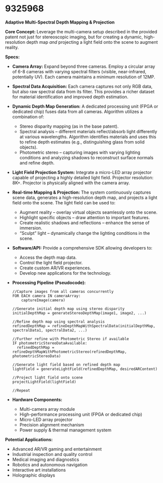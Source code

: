 # 9325968

**Adaptive Multi-Spectral Depth Mapping & Projection**

**Core Concept:** Leverage the multi-camera setup described in the provided patent not just for stereoscopic imaging, but for creating a dynamic, high-resolution depth map *and* projecting a light field onto the scene to augment reality.

**Specs:**

*   **Camera Array:**  Expand beyond three cameras. Employ a circular array of 6-8 cameras with varying spectral filters (visible, near-infrared, potentially UV).  Each camera maintains a minimum resolution of 12MP.
*   **Spectral Data Acquisition:**  Each camera captures not only RGB data, but also raw spectral data from its filter. This provides a richer dataset for material identification and improved depth estimation.
*   **Dynamic Depth Map Generation:**  A dedicated processing unit (FPGA or dedicated chip) fuses data from all cameras.  Algorithm utilizes a combination of:
    *   Stereo disparity mapping (as in the base patent).
    *   Spectral analysis – different materials reflect/absorb light differently at various wavelengths.  Algorithm identifies materials and uses this to refine depth estimates (e.g., distinguishing glass from solid objects).
    *   Photometric stereo – capturing images with varying lighting conditions and analyzing shadows to reconstruct surface normals and refine depth.
*   **Light Field Projection System:** Integrate a micro-LED array projector capable of projecting a highly detailed light field. Projector resolution: 8K+.  Projector is physically aligned with the camera array.
*   **Real-time Mapping & Projection:** The system continuously captures scene data, generates a high-resolution depth map, and projects a light field onto the scene. The light field can be used to:
    *   Augment reality – overlay virtual objects seamlessly onto the scene.
    *   Highlight specific objects – draw attention to important features.
    *   Create realistic shadows and reflections – enhance the sense of immersion.
    *   “Sculpt” light – dynamically change the lighting conditions in the scene.
*   **Software/API:**  Provide a comprehensive SDK allowing developers to:
    *   Access the depth map data.
    *   Control the light field projector.
    *   Create custom AR/VR experiences.
    *   Develop new applications for the technology.
*   **Processing Pipeline (Pseudocode):**

    ```
    //Capture images from all cameras concurrently
    FOR EACH camera IN cameraArray:
        captureImage(camera)

    //Generate initial depth map using stereo disparity
    initialDepthMap = generateStereoDepthMap(image1, image2, ...)

    //Refine depth map using spectral analysis
    refinedDepthMap = refineDepthMapWithSpectralData(initialDepthMap, spectralData1, spectralData2, ...)

    //Further refine with Photometric Stereo if available
    IF photometricStereoDataAvailable:
      refinedDepthMap = refineDepthMapWithPhotometricStereo(refinedDepthMap, photometricStereoData)

    //Generate light field based on refined depth map
    lightField = generateLightField(refinedDepthMap, desiredARContent)

    //Project light field onto scene
    projectLightField(lightField)

    //Repeat
    ```

*   **Hardware Components:**
    *   Multi-camera array module
    *   High-performance processing unit (FPGA or dedicated chip)
    *   Micro-LED array projector
    *   Precision alignment mechanism
    *   Power supply & thermal management system

**Potential Applications:**

*   Advanced AR/VR gaming and entertainment
*   Industrial inspection and quality control
*   Medical imaging and diagnostics
*   Robotics and autonomous navigation
*   Interactive art installations
*   Holographic displays